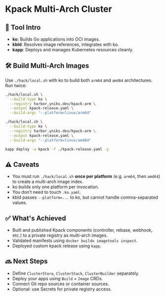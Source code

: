 # Kpack Multi-Arch Cluster

## 🧰 Tool Intro

* **ko**: Builds Go applications into OCI images.
* **kbld**: Resolves image references, integrates with ko.
* **kapp**: Deploys and manages Kubernetes resources cleanly.

## 🛠️ Build Multi-Arch Images

Use `./hack/local.sh` with ko to build both `arm64` and `amd64` architectures. Run twice:

```bash
./hack/local.sh \
  --build-type ko \
  --registry harbor.yniks.dev/kpack-arm \
  --output kpack-release.yaml \
  --build-args "--platform=linux/arm64"

./hack/local.sh \
  --build-type ko \
  --registry harbor.yniks.dev/kpack-arm \
  --output kpack-release.yaml \
  --build-args "--platform=linux/amd64"

kapp deploy -a kpack -f ./kpack-release.yaml -y
```

## ⚠️ Caveats

* You must run `./hack/local.sh` **once per platform** (e.g. `arm64`, then `amd64`) to create a multi-arch image index.
* ko builds only one platform per invocation.
* You don’t need to touch `.ko.yaml`.
* kbld passes `--platform=...` to ko, but cannot handle comma-separated values.

## ✅ What's Achieved

* Built and published Kpack components (controller, rebase, webhook, etc.) to a private registry as multi-arch images.
* Validated manifests using `docker buildx imagetools inspect`.
* Deployed custom kpack release using `kapp`.

## 🔜 Next Steps

* Define `ClusterStore`, `ClusterStack`, `ClusterBuilder` separately.
* Deploy your apps using `Build` + `Image` CRDs.
* Connect Git repo sources or container sources.
* Optional: use Secrets for private registry access.
